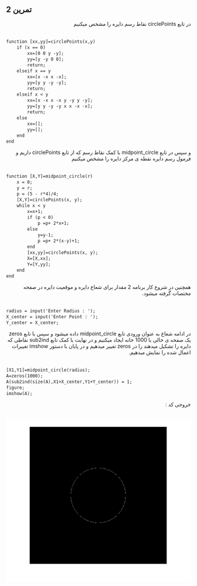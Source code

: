 ## تمرین 2
<div dir='rtl'>
در تابع circlePoints نقاط رسم دایره را مشخص میکنیم
</div>
</br>

```
function [xx,yy]=circlePoints(x,y)
    if (x == 0)
        xx=[0 0 y -y];
        yy=[y -y 0 0];
        return;
    elseif x == y
        xx=[x -x x -x];
        yy=[y y -y -y];
        return;
    elseif x < y
        xx=[x -x x -x y -y y -y];
        yy=[y y -y -y x x -x -x];
        return;
    else
        xx=[];
        yy=[];
    end
end
```
<div dir='rtl'>
  و سپس در تابع midpoint_circle با کمک نقاط رسم که از تابع circlePoints داریم و فرمول رسم دایره نقطه ی مرکز دایره را مشخص میکنیم  
</div>
</br>

```
function [X,Y]=midpoint_circle(r)
    x = 0;
    y = r;
    p = (5 - r*4)/4;
    [X,Y]=circlePoints(x, y);
    while x < y
        x=x+1;
        if (p < 0)
            p =p+ 2*x+1;
        else
            y=y-1;
            p =p+ 2*(x-y)+1;
        end
        [xx,yy]=circlePoints(x, y);
        X=[X,xx];
        Y=[Y,yy];
    end
end
```
<div dir='rtl'>
  همچنین در شروع کار برنامه 2 مقدار برای شعاع دایره و موقعیت دایره در صفحه مختصات گرفته میشود.
</div>
</br>

```
radius = input('Enter Radius : ');
X_center = input('Enter Point : ');
Y_center = X_center;

```

<div dir='rtl'>
 در ادامه شعاع به عنوان ورودی تابع midpoint_circle  داده میشود و سپس با تابع zeros یک صفحه ی خالی با 1000 خانه ایجاد میکنیم و در نهایت با کمک تابع sub2ind نقاطی که دایره را تشکیل میدهند را در zeros تغییر میدهیم و در پایان با دستور imshow تغییرات اعمال شده را نمایش میدهیم. 
</div>
</br>

```
[X1,Y1]=midpoint_circle(radius);
A=zeros(1000);
A(sub2ind(size(A),X1+X_center,Y1+Y_center)) = 1;
figure;
imshow(A);
```
<div dir='rtl'>
  خروجی کد :
</div>
</br>

![](p2.png)

